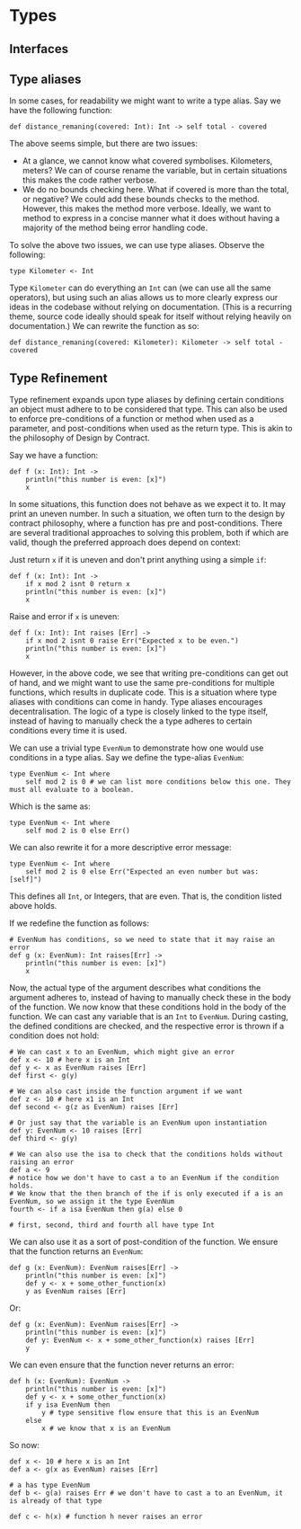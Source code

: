 # Types

## Interfaces

## Type aliases

In some cases, for readability we might want to write a type alias. Say we have the following function:

    def distance_remaning(covered: Int): Int -> self total - covered
    
The above seems simple, but there are two issues:
* At a glance, we cannot know what covered symbolises. Kilometers, meters? We can of course rename the variable, but
  in certain situations this makes the code rather verbose.
* We do no bounds checking here. What if covered is more than the total, or negative? We could add these bounds checks
  to the method. However, this makes the method more verbose. Ideally, we want to method to express in a concise manner 
  what it does without having a majority of the method being error handling code.
  
To solve the above two issues, we can use type aliases. Observe the following:

    type Kilometer <- Int
    
Type `Kilometer` can do everything an `Int` can (we can use all the same operators), but using such an alias allows us
to more clearly express our ideas in the codebase without relying on documentation. (This is a recurring theme, source
code ideally should speak for itself without relying heavily on documentation.) We can rewrite the function as so:

    def distance_remaning(covered: Kilometer): Kilometer -> self total - covered

## Type Refinement

Type refinement expands upon type aliases by defining certain conditions an object must adhere to to be considered that
type. This can also be used to enforce pre-conditions of a function or method when used as a parameter, and 
post-conditions when used as the return type. This is akin to the philosophy of Design by Contract.

Say we have a function:

    def f (x: Int): Int -> 
        println("this number is even: [x]")
        x
    
In some situations, this function does not behave as we expect it to. It may print an uneven number. In such a
situation, we often turn to the design by contract philosophy, where a function has pre and post-conditions. There are
several traditional approaches to solving this problem, both if which are valid, though the preferred approach does 
depend on context:

Just return `x` if it is uneven and don't print anything using a simple `if`:

    def f (x: Int): Int -> 
        if x mod 2 isnt 0 return x
        println("this number is even: [x]")
        x
    
Raise and error if `x` is uneven:
    
    def f (x: Int): Int raises [Err] -> 
        if x mod 2 isnt 0 raise Err("Expected x to be even.")
        println("this number is even: [x]")
        x
    
However, in the above code, we see that writing pre-conditions can get out of hand, and we might want to use the same 
pre-conditions for multiple functions, which results in duplicate code. This is a situation where type aliases with 
conditions can come in handy. Type aliases encourages decentralisation. The logic of a type is closely linked to the
type itself, instead of having to manually check the a type adheres to certain conditions every time it is used.

We can use a trivial type `EvenNum` to demonstrate how one would use conditions in a type alias. Say we define the
type-alias `EvenNum`:

    type EvenNum <- Int where
        self mod 2 is 0 # we can list more conditions below this one. They must all evaluate to a boolean.
        
Which is the same as:
   
    type EvenNum <- Int where
        self mod 2 is 0 else Err()
        
We can also rewrite it for a more descriptive error message:

    type EvenNum <- Int where
        self mod 2 is 0 else Err("Expected an even number but was: [self]")

This defines all `Int`, or Integers, that are even. That is, the condition listed above holds. 

If we redefine the function as follows:

    # EvenNum has conditions, so we need to state that it may raise an error
    def g (x: EvenNum): Int raises[Err] -> 
        println("this number is even: [x]")
        x
    
Now, the actual type of the argument describes what conditions the argument adheres to, instead of having to manually
check these in the body of the function. We now know that these conditions hold in the body of the function. We can cast
any variable that is an `Int` to `EvenNum`. During casting, the defined conditions are checked, and the respective error
is thrown if a condition does not hold:

    # We can cast x to an EvenNum, which might give an error
    def x <- 10 # here x is an Int
    def y <- x as EvenNum raises [Err]
    def first <- g(y)
    
    # We can also cast inside the function argument if we want
    def z <- 10 # here x1 is an Int
    def second <- g(z as EvenNum) raises [Err]   
    
    # Or just say that the variable is an EvenNum upon instantiation
    def y: EvenNum <- 10 raises [Err]
    def third <- g(y)
    
    # We can also use the isa to check that the conditions holds without raising an error
    def a <- 9
    # notice how we don't have to cast a to an EvenNum if the condition holds.
    # We know that the then branch of the if is only executed if a is an EvenNum, so we assign it the type EvenNum
    fourth <- if a isa EvenNum then g(a) else 0
    
    # first, second, third and fourth all have type Int

We can also use it as a sort of post-condition of the function. We ensure that the function returns an `EvenNum`:

    def g (x: EvenNum): EvenNum raises[Err] -> 
        println("this number is even: [x]")
        def y <- x + some_other_function(x)
        y as EvenNum raises [Err]
        
Or:

    def g (x: EvenNum): EvenNum raises[Err] -> 
        println("this number is even: [x]")
        def y: EvenNum <- x + some_other_function(x) raises [Err]
        y

We can even ensure that the function never returns an error:

    def h (x: EvenNum): EvenNum -> 
        println("this number is even: [x]")
        def y <- x + some_other_function(x)
        if y isa EvenNum then
            y # type sensitive flow ensure that this is an EvenNum
        else 
            x # we know that x is an EvenNum

So now:

    def x <- 10 # here x is an Int
    def a <- g(x as EvenNum) raises [Err]
    
    # a has type EvenNum
    def b <- g(a) raises Err # we don't have to cast a to an EvenNum, it is already of that type
    
    def c <- h(x) # function h never raises an error
